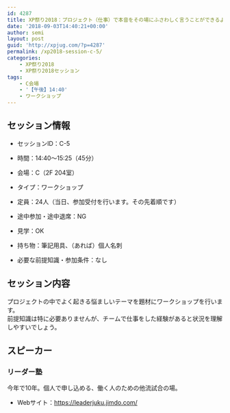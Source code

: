 ```yaml
---
id: 4287
title: XP祭り2018：プロジェクト（仕事）で本音をその場にふさわしく言うことができるようになるには？（リーダー塾）
date: '2018-09-03T14:40:21+00:00'
author: semi
layout: post
guid: 'http://xpjug.com/?p=4287'
permalink: /xp2018-session-c-5/
categories:
    - XP祭り2018
    - XP祭り2018セッション
tags:
    - C会場
    - '【午後】14:40'
    - ワークショップ
---
```


## セッション情報

- セッションID：C-5
- 時間：14:40～15:25（45分）
- 会場：C（2F 204室）
- タイプ：ワークショップ

- 定員：24人（当日、参加受付を行います。その先着順です）
- 途中参加・途中退席：NG
- 見学：OK
- 持ち物：筆記用具、（あれば）個人名刺
- 必要な前提知識・参加条件：なし

## セッション内容

プロジェクトの中でよく起きる悩ましいテーマを題材にワークショップを行います。  
前提知識は特に必要ありませんが、チームで仕事をした経験があると状況を理解しやすいでしょう。

## スピーカー

### リーダー塾

<div class="profile">今年で10年。個人で申し込める、働く人のための他流試合の場。

- Webサイト：<https://leaderjuku.jimdo.com/>

</div>